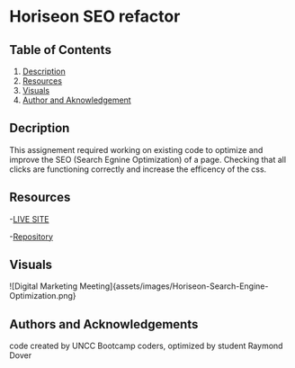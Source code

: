 # Horiseon SEO refactor

## Table of Contents

1. [Description](#description)
2. [Resources](#resources)
3. [Visuals](#visuals)
4. [Author and Aknowledgement](#author-and-aknowledgements)

## Decription

This assignement required working on existing code to optimize and improve the SEO (Search Egnine Optimization) of a page. Checking that all clicks are functioning correctly and increase the efficency of the css.

## Resources

-[LIVE SITE](https://raydover.github.io/seo-refactor/)

-[Repository](https://github.com/raydover/seo-refactor)

## Visuals

![Digital Marketing Meeting]{assets/images/Horiseon-Search-Engine-Optimization.png}

## Authors and Acknowledgements

code created by UNCC Bootcamp coders, optimized by student Raymond Dover